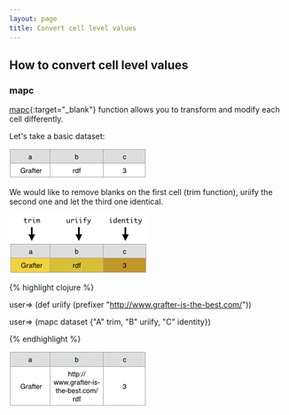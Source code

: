 ```yaml
---
layout: page
title: Convert cell level values
---
```


## How to convert cell level values

### mapc

[mapc](http://api.grafter.org/0.2/grafter.tabular.html#var-mapc){:target="_blank"} function allows you to transform and modify each cell differently.

Let's take a basic dataset:

![Data Screenshot](/assets/210_convert_cell_level_values_0.png)


We would like to remove blanks on the first cell (trim function), uriify the second one and let the third one identical.

![Data Screenshot](/assets/210_convert_cell_level_values_1.png)


{% highlight clojure %}

user=> (def uriify (prefixer "http://www.grafter-is-the-best.com/"))

user=> (mapc dataset {"A" trim, "B" uriify, "C" identity})

{% endhighlight %}

![Data Screenshot](/assets/210_convert_cell_level_values_2.png)
